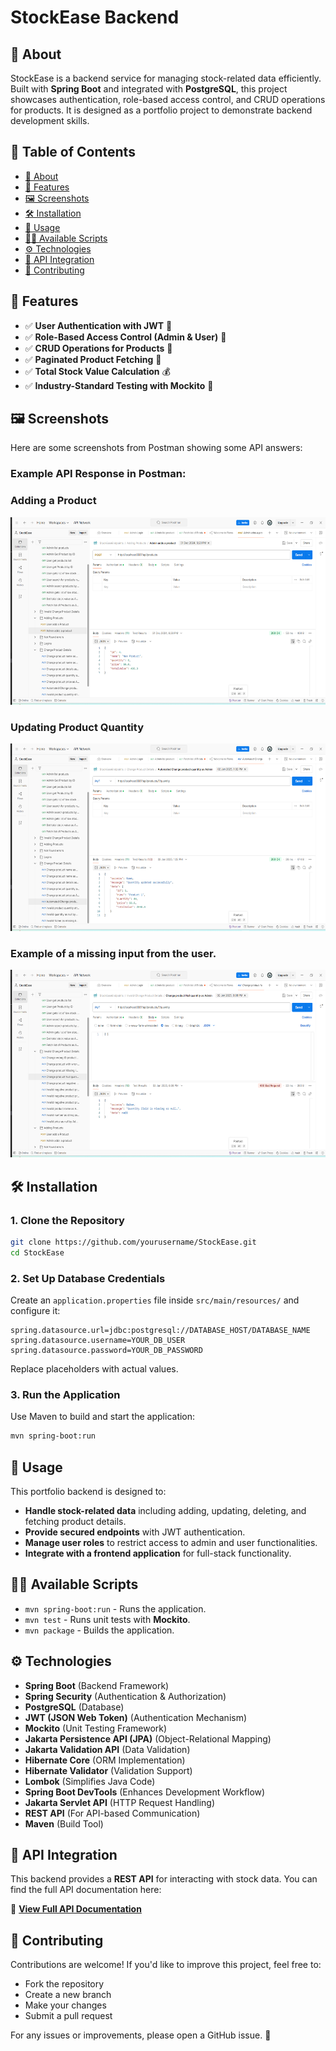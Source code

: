 # StockEase Backend

## 📌 About
StockEase is a backend service for managing stock-related data efficiently. Built with **Spring Boot** and integrated with **PostgreSQL**, this project showcases authentication, role-based access control, and CRUD operations for products. It is designed as a portfolio project to demonstrate backend development skills.

## 📖 Table of Contents
- [📌 About](#-about)
- [🚀 Features](#-features)
- [🖼️ Screenshots](#-screenshots)
- [🛠️ Installation](#-installation)
- [📌 Usage](#-usage)
- [🧑‍💻 Available Scripts](#-available-scripts)
- [⚙️ Technologies](#-technologies)
- [🔗 API Integration](#-api-integration)
- [🤝 Contributing](#-contributing)

## 🚀 Features
- ✅ **User Authentication with JWT** 🔑
- ✅ **Role-Based Access Control (Admin & User)** 👥
- ✅ **CRUD Operations for Products** 📝
- ✅ **Paginated Product Fetching** 📑
- ✅ **Total Stock Value Calculation** 💰
- ✅ **Industry-Standard Testing with Mockito** 🧪

## 🖼️ Screenshots
Here are some screenshots from Postman showing some API answers:

### Example API Response in Postman:

### Adding a Product
<img src="./src/main/assets/AddProduct.png" alt="Adding Product" width="600" height="300"/>

### Updating Product Quantity

<img src="./src/main/assets/updateQuantity.png" alt="Update Quantity" width="600" height="300"/>

### Example of a missing input from the user.

<img src="./src/main/assets/Missingquantity.png" alt="Missing quantity" width="600" height="300"/>

## 🛠️ Installation
### **1. Clone the Repository**
```bash
git clone https://github.com/yourusername/StockEase.git
cd StockEase
```

### **2. Set Up Database Credentials**
Create an `application.properties` file inside `src/main/resources/` and configure it:
```properties
spring.datasource.url=jdbc:postgresql://DATABASE_HOST/DATABASE_NAME
spring.datasource.username=YOUR_DB_USER
spring.datasource.password=YOUR_DB_PASSWORD
```
Replace placeholders with actual values.

### **3. Run the Application**
Use Maven to build and start the application:
```bash
mvn spring-boot:run
```

## 📌 Usage
This portfolio backend is designed to:
- **Handle stock-related data** including adding, updating, deleting, and fetching product details.
- **Provide secured endpoints** with JWT authentication.
- **Manage user roles** to restrict access to admin and user functionalities.
- **Integrate with a frontend application** for full-stack functionality.

## 🧑‍💻 Available Scripts
- `mvn spring-boot:run` - Runs the application.
- `mvn test` - Runs unit tests with **Mockito**.
- `mvn package` - Builds the application.

## ⚙️ Technologies
- **Spring Boot** (Backend Framework)
- **Spring Security** (Authentication & Authorization)
- **PostgreSQL** (Database)
- **JWT (JSON Web Token)** (Authentication Mechanism)
- **Mockito** (Unit Testing Framework)
- **Jakarta Persistence API (JPA)** (Object-Relational Mapping)
- **Jakarta Validation API** (Data Validation)
- **Hibernate Core** (ORM Implementation)
- **Hibernate Validator** (Validation Support)
- **Lombok** (Simplifies Java Code)
- **Spring Boot DevTools** (Enhances Development Workflow)
- **Jakarta Servlet API** (HTTP Request Handling)
- **REST API** (For API-based Communication)
- **Maven** (Build Tool)

## 🔗 API Integration
This backend provides a **REST API** for interacting with stock data. You can find the full API documentation here:

📌 **[View Full API Documentation](src/main/docs/api.md)**

## 🤝 Contributing
Contributions are welcome! If you'd like to improve this project, feel free to:
- Fork the repository
- Create a new branch
- Make your changes
- Submit a pull request

For any issues or improvements, please open a GitHub issue. 🚀



